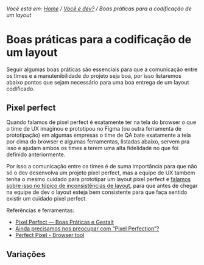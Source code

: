 ###### Você está em: [Home](/README.md) / [Você é dev?](/docs/chapter-3/README.md) / Boas práticas para a codificação de um layout

# Boas práticas para a codificação de um layout

Seguir algumas boas práticas são essenciais para que a comunicação entre os times e a manutenibilidade do projeto seja boa, por isso listaremos abaixo pontos que sejam necessário para uma boa entrega de um layout codificado.

## Pixel perfect

Quando falamos de pixel perfect é exatamente ter na tela do browser o que o time de UX imaginou e prototipou no Figma (ou outra ferramenta de prototipação) em algumas empresas o time de QA bate exatamente a tela por cima do browser e algumas ferramentas, listadas abaixo, servem pra isso e ajudam ambos os times a terem uma alta fidelidade no que foi definido anteriormente.

Por isso a comunicação entre os times é de suma importância para que não só o dev desenvolva um projeto pixel perfect, mas a equipe de UX também tenha o mesmo cuidado para prototipar um layout pixel perfect e [falamos sobre isso no tópico de inconsistências de layout](https://github.com/kvnol/frontxui/blob/main/docs/chapter-2/2-evite-fazer-isso-no-seu-design.md#inconsist%C3%AAncia-no-tamanho-dos-elementos), para que antes de chegar na equipe de dev o layout esteja bem consistente para que faça sentido existir um cuidado pixel perfect.

Referências e ferramentas:

- [Pixel Perfect — Boas Práticas e Gestalt](https://medium.com/@elvisoares/pixel-perfect-boas-pr%C3%A1ticas-e-gestalt-9665e4f05230)
- [Ainda precisamos nos preocupar com “Pixel Perfection”?](https://desenvolvimentoparaweb.com/design/pixel-perfection/)
- [Perfect Pixel - Browser tool](https://www.welldonecode.com/perfectpixel/)

## Variações
